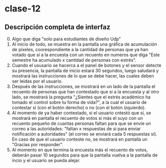 # clase-12

## Descripción completa de interfaz

0. Algo que diga "solo para estudiantes de diseño Udp"
1. Al inicio de todo, se muestra en la pantalla una gráfica de acumulación de píxeles, coorespondiente a la cantidad de personas que ya han votado que sí a la encuesta con un recuento en numeros que diga "Este semestre ha acumulado x cantidad de personas con estrés". 
2. Cuando el ususario se hacerca a el panel de botones y el sensor detecte su presencia, la pantalla de inicio estará 30 segundos, luego saludará y mostrará las instrucciones de lo que se debe hacer, las cuales deben ser leídas por el usuario.
3. Después de las instrucciones, se mostrará en un lado de la pantalla el recuento de personas que han contestado que si a la encuesta y al otro lado, se mostrará la pregunta "¿Sientes que el estrés académico ha tomado el control sobre tu forma de vida?", a la cual el usuario de contestar sí (con el botón derecho) o no (con el botón izquierdo).
4. Al momento de ya haber contestado, si el usuario cntestó que sí, se mostrará en pantalla el recuento de votos si más el suyo con un recuento pequeño de cuantas personas faltan para que se envíe un correo a las autoridades: "faltan x respuestas de si para enviar notificación a autoridades" (el correo se enviará cada 5 respuestas sí). En caso de que el usuario conteste no, se mostrará en pantalla un "Gracias por responder".
5. Al momento en que termina la encuesta más el recuento de votos, deberán pasar 10 segundos para que la pantalla vuelva a la pantalla de incio y el usuario se pueda alejar. 


